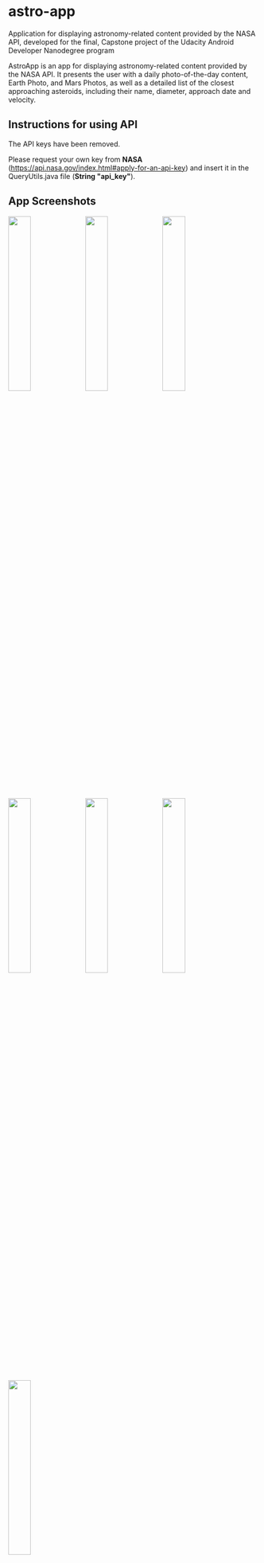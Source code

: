 # astro-app

Application for displaying astronomy-related content provided by the NASA API, developed for the final, Capstone project of the Udacity Android Developer Nanodegree program 

AstroApp is an app for displaying astronomy-related content provided by the NASA API. It presents the user with a daily photo-of-the-day content, Earth Photo, and Mars Photos, as well as a detailed list of the closest approaching asteroids, including their name, diameter, approach date and velocity. 

## Instructions for using API

The API keys have been removed. 

Please request your own key from **NASA** (https://api.nasa.gov/index.html#apply-for-an-api-key) and insert it in the QueryUtils.java file (**String "api_key"**).

## App Screenshots

<img src="https://user-images.githubusercontent.com/33599053/82883914-5b344980-9f43-11ea-9fb1-4f8f8acff757.png" width=30% height=30%> 
<img src="https://user-images.githubusercontent.com/33599053/82883959-67b8a200-9f43-11ea-8057-bcbc61001657.png" width=30% height=30%> 
<img src="https://user-images.githubusercontent.com/33599053/82883923-5d96a380-9f43-11ea-8c6b-0acd5af2bdde.png" width=30% height=30%> 
<img src="https://user-images.githubusercontent.com/33599053/82883934-612a2a80-9f43-11ea-8df5-37100421c16f.png" width=30% height=30%> 
<img src="https://user-images.githubusercontent.com/33599053/82883937-638c8480-9f43-11ea-93c2-11eb93bd8f7c.png" width=30% height=30%> 
<img src="https://user-images.githubusercontent.com/33599053/82883888-5374a500-9f43-11ea-9381-5bb5e3ef3c6b.png" width=30% height=30%> 
<img src="https://user-images.githubusercontent.com/33599053/82883904-58395900-9f43-11ea-832a-7ef4e895c696.png" width=30% height=30%> 
